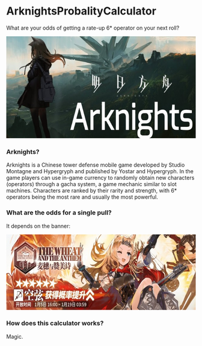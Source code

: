 # ArknightsProbalityCalculator
What are your odds of getting a rate-up 6* operator on your next roll?

<p align="center">
  <img width="640" height="270" src="https://github.com/Montevani/ArknightsProbalityCalculator/blob/main/ArkLogo.jpg">
</p>

### Arknights?
Arknights is a Chinese tower defense mobile game developed by Studio Montagne and Hypergryph and published by Yostar and Hypergryph. In the game players can use in-game currency to randomly obtain new characters (operators) through a gacha system, a game mechanic similar to slot machines. Characters are ranked by their rarity and strength, with 6* operators being the most rare and usually the most powerful.

### What are the odds for a single pull?
It depends on the banner:

<p align="center">
  <img width="640" height="200" src="https://github.com/Montevani/ArknightsProbalityCalculator/blob/main/Banner.jpg">
</p>

### How does this calculator works?
Magic.
